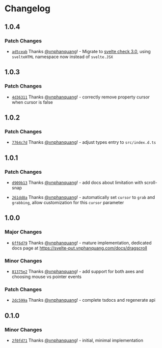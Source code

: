 # Changelog

## 1.0.4

### Patch Changes

- [`ad5ceab`](https://github.com/vnphanquang/svelte-put/commit/ad5ceab52f89adbcd6d4680c247113c96063f395) Thanks [@vnphanquang](https://github.com/vnphanquang)! - Migrate to [svelte check 3.0](https://github.com/sveltejs/language-tools/releases/tag/svelte-check-3.0.1), using `svelteHTML` namespace now instead of `svelte.JSX`

## 1.0.3

### Patch Changes

- [`4d36311`](https://github.com/vnphanquang/svelte-put/commit/4d36311a2f6b3f307b7d8bc2cc97c97406baac53) Thanks [@vnphanquang](https://github.com/vnphanquang)! - correctly remove property cursor when cursor is false

## 1.0.2

### Patch Changes

- [`7764c7d`](https://github.com/vnphanquang/svelte-put/commit/7764c7d85f8ee12b45cb9eb68a246fcd8e3f8839) Thanks [@vnphanquang](https://github.com/vnphanquang)! - adjust types entry to `src/index.d.ts`

## 1.0.1

### Patch Changes

- [`d909b13`](https://github.com/vnphanquang/svelte-put/commit/d909b138df5aa65c87ecd9c17c5dab350972055f) Thanks [@vnphanquang](https://github.com/vnphanquang)! - add docs about limitation with scroll-snap

- [`261dd8a`](https://github.com/vnphanquang/svelte-put/commit/261dd8af2f9071ead52c7ea28b62ac83ed712f60) Thanks [@vnphanquang](https://github.com/vnphanquang)! - automatically set `cursor` to `grab` and `grabbing`, allow customization for this `cursor` parameter

## 1.0.0

### Major Changes

- [`6ff6d79`](https://github.com/vnphanquang/svelte-put/commit/6ff6d798de5d9ac03949d3dd3792cba383856ffb) Thanks [@vnphanquang](https://github.com/vnphanquang)! - mature implementation, dedicated docs page at https://svelte-put.vnphanquang.com/docs/dragscroll

### Minor Changes

- [`81375e2`](https://github.com/vnphanquang/svelte-put/commit/81375e2ed55849bac20f0776f4b5b5c78c13086a) Thanks [@vnphanquang](https://github.com/vnphanquang)! - add support for both axes and choosing mouse vs pointer events

### Patch Changes

- [`2dc599a`](https://github.com/vnphanquang/svelte-put/commit/2dc599a523a81200e2fc65b0090250663d3c323f) Thanks [@vnphanquang](https://github.com/vnphanquang)! - complete tsdocs and regenerate api

## 0.1.0

### Minor Changes

- [`2f0fd71`](https://github.com/vnphanquang/svelte-put/commit/2f0fd7109469e7f6812ce74359536e269edd1d48) Thanks [@vnphanquang](https://github.com/vnphanquang)! - initial, minimal implementation
